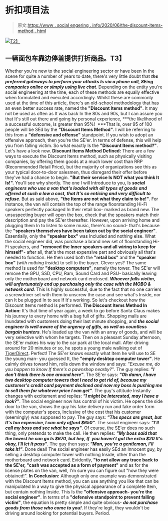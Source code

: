 # 折扣项目法

> 原文:[https://www . social engering . info/2020/06/the-discount-items-method . html](https://www.socialengineering.info/2020/06/the-discount-items-method.html)

[![](../Images/4509f24269d00556c4cef598605d668c.png)T2】](https://1.bp.blogspot.com/-ZJ2SeosTB5U/XuDpIfZYOVI/AAAAAAAAKKA/MDObhHBTTJAfr7E40afyrUlnLvtnQB3nQCLcBGAsYHQ/s1600/Social%2BEngineering%2BVan.%2Bwww.socialengineering.info.jpg)

## **一辆面包车靠边停着提供打折商品。T3】**

Whether you're new to the social engineering sector or have been In the scene for quite a number of years to date, there's very little doubt that ***the preferred gateways to perform your attacks Is via a phone call, SEing companies online or simply using live chat***. Depending on the entity you're social engineering at the time, each of these methods are equally effective when formulated and executed accordingly. Whilst these are commonly used at the time of this article, there's an old-school methodology that has an even better success rate, named the **"Discount Items method"**.
  It may not be used as often as It was back In the 80s and 90s, but I can assure you that It's still out there and going by personal experience, ***the likelihood of a successful outcome, Is greater than 95%!  ***That Is, over 95 of 100 people will be SEd by the **"Discount Items Method"**. I will be referring to this from a **"defensive and offense"** standpoint. If you wish to adopt an offensive approach, then you're the SE'er. In terms of defense, this will help you from falling victim. So what exactly Is the **"Discount Items method?"**. Let's have a look now.
  **Discount Items Method Defined:**
  There are a few ways to execute the Discount Items method, such as physically visiting companies, by offering them goods at a much lower cost than RRP (Recommended Retail Price), but the majority of organizations see this as your typical door-to-door salesmen, thus disregard their offer before they've had a chance to begin. **"But their service Is NOT what you think It Is!".** You'll see why shortly.
  The one I will Introduce to you, Is ***social engineers who*** ***use a van that's loaded with all types of goods*** ***and offered at such a low a cost, that It's so enticing and very difficult to refuse***. But as said above, **"the Items are not what they claim to be!"**. For Instance, the van will contain the top of the range floorstanding Hi-Fi speakers perfectly packaged In their retail box- marked as brand new.
  The unsuspecting buyer will open the box, check that the speakers match their description and pay the SE'er thereafter. However, upon arriving home and plugging them In to listen to some music, there's no sound- that's because the **"speakers themselves have been taken out by the social engineer"**. Essentially, only the **"speaker box"** was Included and nothing else.
  What the social engineer did, was purchase a brand new set of floorstanding Hi-Fi speakers, and **"removed the Inner speakers and all wiring to keep for himself"**- after all, that's the most expensive part and obviously all that's needed to function. He then used both the **"retail box"** and the **"speaker box"** (*with nothing Inside*) to sell to the buyer. Clever yes?
  The same method Is used for **"desktop computers"**, namely the tower. The SE'er will remove the GPU, SSD, CPU, Ram, Sound Card and PSU- basically leaving only the motherboard and network card enclosed. ***Whoever falls victim, will unfortunately end up purchasing only the case with the MOBO & network card***. This Is highly successful, due to the fact that no one carriers a screwdriver set with them to unscrew the case and see what's Inside, nor can It be plugged In to see If It's working. So let's checkout how the Discount Items method Is performed.
  **The Discount Items Method In Action:**
  It's that time of year again, a week to go before Santa Claus makes his journey to every home with a bag full of gifts. Shopping malls are Inundated with customers doing their last minute shopping, and ***the social engineer Is well aware of the urgency of gifts, as well as countless bargain hunters***. He's loaded up the van with an array of goods, and will be very selective with whom he targets. Then on a pleasant Sunday afternoon, the SE'er makes his way to the car park at the local mall.
  After driving around for 20 minutes or so, he spots a young male walking out of [TigerDirect](http://www.tigerdirect.com/). Perfect! The SE'er knows exactly what Item he will use to SE the young man- you guessed It, the **"empty desktop computer tower"**. He calmly drives toward him, rolls down the window and says: *"Excuse me, do you happen to know If there's a pawnshop nearby?"*. The guy replies: ***"I don't think there Is one around here"***. The SE'er says: ***"Oh damn, I have two desktop computer towers that I need to get rid of, because my customer's credit card payment declined and now my boss Is pushing me to sell them for whatever price I can get"***. The guy's attitude Instantly changes with excitement and replies: ***"I might be Interested, may I have a look?"***. The social engineer now has control of his victim.
  He opens the side door to the van, shows the guy his fake delivery run and fake order form with the computer's specs, Inclusive of the cost that his customer (seemingly) was supposed to pay. The guy says: ***"The specs are great, but It's too expensive, I can only afford $650"***. The social engineer says: ***"I'll call my boss and see what he says"***. Of course, the SE'er does no such thing, only pretends to make the call. He then replies: ***"My boss said that the lowest he can go Is $670, but hey, If  you haven't got the extra $20 It's okay, I'll let It pass"***. The guy then says: ***"Man, you're a gentleman, I'll take It!"***.
  Done deal! The social engineer has easily SEd an Innocent guy, by selling a desktop computer tower with nothing Inside, other than the motherboard and network card. Evidently, **"to not allow any trace back to the SE'er, "cash was accepted as a form of payment"** and as for the license plates on the van, well, I'm sure you can figure out "how they were obtained!".
  **In Conclusion:**
  Although only one example was demonstrated with the Discount Items method, you can use anything you like that can be manipulated In a way to give the physical appearance of a complete Item, but contain nothing Inside. This Is the **"offensive approach- you're the social engineer"**. In terms of a **"defensive standpoint to prevent falling victim"**, the equation Is pretty simple and quite obvious- ***do not purchase goods from those who come to you!***. If they're legit, they wouldn't be driving around looking for potential buyers. Period.